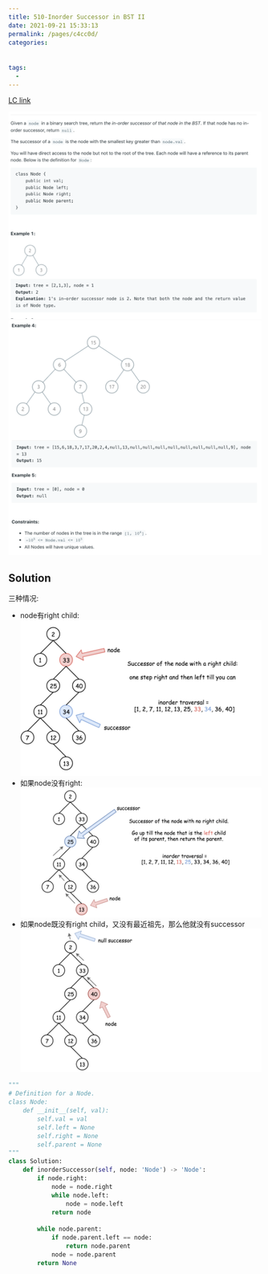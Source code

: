```yaml
---
title: 510-Inorder Successor in BST II
date: 2021-09-21 15:33:13
permalink: /pages/c4cc0d/
categories:
  

tags:
  - 
---
```

[LC link](https://leetcode.com/problems/inorder-successor-in-bst-ii/)

![](https://raw.githubusercontent.com/emmableu/image/master/510-0.png)
![](https://raw.githubusercontent.com/emmableu/image/master/510-1.png)

## Solution
三种情况:
- node有right child:
![](https://raw.githubusercontent.com/emmableu/image/master/510-2.png)
- 如果node没有right:
![](https://raw.githubusercontent.com/emmableu/image/master/510-3.png)
- 如果node既没有right child，又没有最近祖先，那么他就没有successor
![](https://raw.githubusercontent.com/emmableu/image/master/510-4.png)
```python
"""
# Definition for a Node.
class Node:
    def __init__(self, val):
        self.val = val
        self.left = None
        self.right = None
        self.parent = None
"""
class Solution:
    def inorderSuccessor(self, node: 'Node') -> 'Node':
        if node.right:
            node = node.right
            while node.left: 
                node = node.left
            return node

        while node.parent: 
            if node.parent.left == node:
                return node.parent
            node = node.parent
        return None
```
